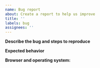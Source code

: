 ```yaml
---
name: Bug report
about: Create a report to help us improve
title: ''
labels: bug
assignees: ''
---
```


<!-- Replace the example text with your own. Click the "Preview" tab to see what your issue will look like. -->

**Describe the bug and steps to reproduce**

**Expected behavior**

<!-- If applicable, please include screenshots - MAKE SURE NO SENSITIVE DATA THAT YOU DO NOT WANT PUBLIC IS INCLUDED IN SCREENSHOT -->

**Browser and operating system:**
